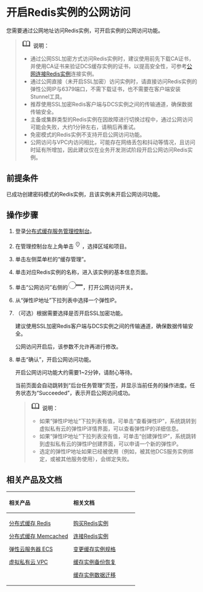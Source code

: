 # 开启Redis实例的公网访问<a name="dcs-zh-ug-180314001"></a>

您需要通过公网地址访问Redis实例，可开启实例的公网访问功能。

>![](public_sys-resources/icon-note.gif) **说明：**   
>-   通过公网SSL加密方式访问Redis实例时，建议使用前先下载CA证书，并使用CA证书来验证DCS缓存实例的证书，以提高安全性，可参考[公网连接Redis实例](公网连接Redis实例.md)连接实例。  
>-   通过公网直接（未开启SSL加密）访问实例时，请直接访问Redis实例的弹性公网IP与6379端口，不需下载证书，也不需要在客户端安装Stunnel工具。  
>-   推荐使用SSL加密Redis客户端与DCS实例之间的传输通道，确保数据传输安全。  
>-   主备或集群类型的Redis实例在因故障进行切换过程中，通过公网访问可能会失败，大约1分钟左右，请稍后再重试。  
>-   免密模式的Redis实例不支持开启公网访问功能。  
>-   公网访问与VPC内访问相比，可能存在网络丢包和抖动等情况，且访问时延有所增加，因此建议仅在业务开发测试阶段开启公网访问Redis实例。  

## 前提条件<a name="section34216874"></a>

已成功创建密码模式的Redis实例，且该实例未开启公网访问功能。

## 操作步骤<a name="section194222417283"></a>

1.  登录[分布式缓存服务管理控制台](https://console.huaweicloud.com/dcs)。
2.  在管理控制台左上角单击![](figures/icon-region.png)，选择区域和项目。
3.  单击左侧菜单栏的“缓存管理”。
4.  单击对应Redis实例的名称，进入该实例的基本信息页面。
5.  单击“公网访问”右侧的![](figures/icon-publicnetwork.png)，打开公网访问开关。
6.  从“弹性IP地址”下拉列表中选择一个弹性IP。
7.  （可选）根据需要选择是否开启SSL加密功能。

    建议使用SSL加密Redis客户端与DCS实例之间的传输通道，确保数据传输安全。

    公网访问开启后，该参数不允许再进行修改。

8.  单击“确认”，开启公网访问功能。

    开启公网访问功能大约需要1\~2分钟，请耐心等待。

    当前页面会自动跳转到“后台任务管理”页签，并显示当前任务的操作进度。任务状态为“Succeeded”，表示开启公网访问成功。

    >![](public_sys-resources/icon-note.gif) **说明：**   
    >-   如果“弹性IP地址”下拉列表有值，可单击“查看弹性IP”，系统跳转到虚拟私有云的弹性IP详情界面，可以查看弹性IP的详细信息。  
    >-   如果“弹性IP地址”下拉列表没有值，可单击“创建弹性IP”，系统跳转到虚拟私有云的弹性IP创建界面，可以申请一个新的弹性IP。  
    >-   选定的弹性IP地址如果已经被使用（例如，被其他DCS服务实例绑定，或被其他服务使用），会绑定失败。  


## 相关产品及文档<a name="section152613113129"></a>

<a name="td475c361406b4841ba0faa98fc782ed5"></a>
<table><thead align="left"><tr id="rb27d733848ce4e7a9386965803595f1b"><th class="cellrowborder" valign="top" width="50%" id="mcps1.1.3.1.1"><p id="a5cc8ae3032d8416f9696b6f2a50d82d4"><a name="a5cc8ae3032d8416f9696b6f2a50d82d4"></a><a name="a5cc8ae3032d8416f9696b6f2a50d82d4"></a>相关产品</p>
</th>
<th class="cellrowborder" valign="top" width="50%" id="mcps1.1.3.1.2"><p id="ad3b8309045294369bdb9a006daef8f00"><a name="ad3b8309045294369bdb9a006daef8f00"></a><a name="ad3b8309045294369bdb9a006daef8f00"></a>相关文档</p>
</th>
</tr>
</thead>
<tbody><tr id="re4588baf45714b4f80c021cca1290879"><td class="cellrowborder" valign="top" width="50%" headers="mcps1.1.3.1.1 "><p id="a8c37acc50b884e0b9a71051bcb9179b4"><a name="a8c37acc50b884e0b9a71051bcb9179b4"></a><a name="a8c37acc50b884e0b9a71051bcb9179b4"></a><a href="https://www.huaweicloud.com/product/dcs.html?infodocbz" target="_blank" rel="noopener noreferrer">分布式缓存 Redis</a></p>
<p id="a11d9314698354304b9a9e9cb1270b5c9"><a name="a11d9314698354304b9a9e9cb1270b5c9"></a><a name="a11d9314698354304b9a9e9cb1270b5c9"></a><a href="https://www.huaweicloud.com/product/dcsmem.html?infodocbz" target="_blank" rel="noopener noreferrer">分布式缓存 Memcached</a></p>
<p id="abeaed75bd99c4aeeb5ef850c82a274f2"><a name="abeaed75bd99c4aeeb5ef850c82a274f2"></a><a name="abeaed75bd99c4aeeb5ef850c82a274f2"></a><a href="https://www.huaweicloud.com/product/ecs.html?infodocbz" target="_blank" rel="noopener noreferrer">弹性云服务器 ECS</a></p>
<p id="zh-cn_topic_0046844820_p841193941416"><a name="zh-cn_topic_0046844820_p841193941416"></a><a name="zh-cn_topic_0046844820_p841193941416"></a><a href="http://www.huaweicloud.com/product/vpc.html?infodocbz" target="_blank" rel="noopener noreferrer">虚拟私有云 VPC</a></p>
</td>
<td class="cellrowborder" valign="top" width="50%" headers="mcps1.1.3.1.2 "><p id="a0c4ea7b976b745079231aeb676430680"><a name="a0c4ea7b976b745079231aeb676430680"></a><a name="a0c4ea7b976b745079231aeb676430680"></a><a href="https://support.huaweicloud.com/usermanual-dcs/dcs-zh-ug-180315001.html?infodocbz" target="_blank" rel="noopener noreferrer">购买Redis实例</a></p>
<p id="zh-cn_topic_0046844820_p682916370595"><a name="zh-cn_topic_0046844820_p682916370595"></a><a name="zh-cn_topic_0046844820_p682916370595"></a><a href="https://support.huaweicloud.com/usermanual-dcs/zh-cn_topic_0082114847.html?infodocbz" target="_blank" rel="noopener noreferrer">连接Redis实例</a></p>
<p id="a3d146c9e41904a09b098cc34a53b5652"><a name="a3d146c9e41904a09b098cc34a53b5652"></a><a name="a3d146c9e41904a09b098cc34a53b5652"></a><a href="https://support.huaweicloud.com/usermanual-dcs/zh-cn_topic_0061845451.html?infodocbz" target="_blank" rel="noopener noreferrer">变更缓存实例规格</a></p>
<p id="zh-cn_topic_0046844820_p12250886517"><a name="zh-cn_topic_0046844820_p12250886517"></a><a name="zh-cn_topic_0046844820_p12250886517"></a><a href="https://support.huaweicloud.com/usermanual-dcs/zh-cn_topic_0079545637.html?infodocbz" target="_blank" rel="noopener noreferrer">缓存实例备份恢复</a></p>
<p id="zh-cn_topic_0046844820_p143616360517"><a name="zh-cn_topic_0046844820_p143616360517"></a><a name="zh-cn_topic_0046844820_p143616360517"></a><a href="https://support.huaweicloud.com/migration-dcs/zh-cn_topic_0078784423.html?infodocbz" target="_blank" rel="noopener noreferrer">缓存实例数据迁移</a></p>
</td>
</tr>
</tbody>
</table>

